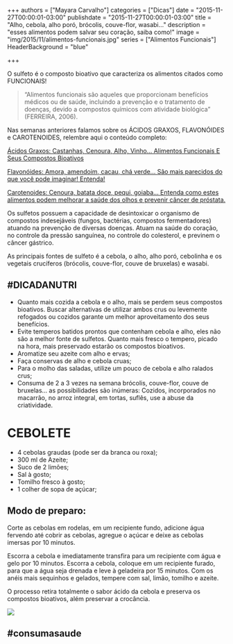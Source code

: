 +++
authors = ["Mayara Carvalho"]
categories = ["Dicas"]
date = "2015-11-27T00:00:01-03:00"
publishdate = "2015-11-27T00:00:01-03:00"
title = "Alho, cebola, alho poró, brócolis, couve-flor, wasabi..."
description = "esses alimentos podem salvar seu coração, saiba como!"
image = "img/2015/11/alimentos-funcionais.jpg"
series = ["Alimentos Funcionais"]
  HeaderBackground = "blue"

+++

O sulfeto é o composto bioativo que caracteriza os alimentos citados como FUNCIONAIS!

> “Alimentos funcionais são aqueles que proporcionam benefícios médicos ou de saúde, incluindo a prevenção e o tratamento de doenças, devido a compostos químicos com atividade biológica”
(FERREIRA, 2006).


Nas semanas anteriores falamos sobre os ÁCIDOS GRAXOS, FLAVONÓIDES e CAROTENOIDES, relembre aqui o conteúdo completo:

[Ácidos Graxos: Castanhas, Cenoura, Alho, Vinho... Alimentos Funcionais E Seus Compostos Bioativos](http://blog.autoconexao.org.br/post/2015/11/alimentos-funcionais/)

[Flavonóides: Amora, amendoim, cacau, chá verde... São mais parecidos do que você pode imaginar! Entenda!](http://blog.autoconexao.org.br/post/2015/11/alimentos-funcionais-flavonoides/)

[Carotenoides: Cenoura, batata doce, pequi, goiaba... Entenda como estes alimentos podem melhorar a saúde dos olhos e prevenir câncer de próstata.](http://blog.autoconexao.org.br/post/2015/11/alimentos-funcionais-carotenoides/)


Os sulfetos possuem a capacidade de desintoxicar o organismo de compostos indesejáveis (fungos, bactérias, compostos fermentadores) atuando na prevenção de diversas doenças. Atuam na saúde do coração, no controle da pressão sanguínea, no controle do colesterol, e previnem o câncer gástrico.  

As principais fontes de sulfeto é a cebola, o alho, alho poró, cebolinha e os vegetais crucíferos (brócolis, couve-flor, couve de bruxelas) e wasabi.


## #DICADANUTRI

- Quanto mais cozida a cebola e o alho, mais se perdem seus compostos bioativos. Buscar alternativas de utilizar ambos crus ou levemente refogados ou cozidos garante um melhor aproveitamento dos seus benefícios.
- Evite temperos batidos prontos que contenham cebola e alho, eles não são a melhor fonte de sulfetos. Quanto mais fresco o tempero, picado na hora, mais preservado estarão os compostos bioativos.
- Aromatize seu azeite com alho e ervas;
- Faça conservas de alho e cebola cruas;
- Para o molho das saladas, utilize um pouco de cebola e alho ralados crus;
- Consuma de 2 a 3 vezes na semana brócolis, couve-flor, couve de bruxelas... as possibilidades são inúmeras: Cozidos, incorporados no macarrão, no arroz integral, em tortas, suflês, use a abuse da criatividade.


# CEBOLETE

- 4 cebolas graudas (pode ser da branca ou roxa);
- 300 ml de Azeite;
- Suco de 2 limões;
- Sal à gosto;
- Tomilho fresco à gosto;
- 1 colher de sopa de açúcar;


## Modo de preparo:

Corte as cebolas em rodelas, em um recipiente fundo, adicione água fervendo até cobrir as cebolas, agregue o açúcar e deixe as cebolas imersas por 10 minutos.

Escorra a cebola e imediatamente transfira para um recipiente com água e gelo por 10 minutos. Escorra a cebola, coloque em um recipiente furado, para que a água seja drenada e leve à geladeira por 15 minutos. Com os anéis mais sequinhos e gelados, tempere com sal, limão, tomilho e azeite.

O processo retira totalmente o sabor ácido da cebola e preserva os compostos bioativos, além preservar a crocância.


![](https://s3-sa-east-1.amazonaws.com/blog.autoconexao.org.br/img/2015/11/cebolete.jpg)

## #consumasaude
